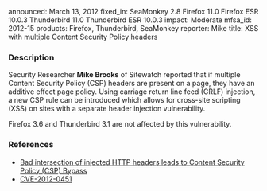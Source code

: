 announced: March 13, 2012
fixed_in: SeaMonkey 2.8
          Firefox 11.0
          Firefox ESR 10.0.3
          Thunderbird 11.0
          Thunderbird ESR 10.0.3
impact: Moderate
mfsa_id: 2012-15
products: Firefox, Thunderbird, SeaMonkey
reporter: Mike
title: XSS with multiple Content Security Policy headers

<h3>Description</h3>

<p>Security Researcher <strong>Mike Brooks</strong> of Sitewatch reported that
if multiple Content Security Policy (CSP) headers are present on a page, they
have an additive effect page policy. Using carriage return line feed (CRLF)
injection, a new CSP rule can be introduced which allows for cross-site
scripting (XSS) on sites with a separate header injection vulnerability.
</p>

<p class="note">Firefox 3.6 and Thunderbird 3.1 are not affected by this
vulnerability.
</p>


<h3>References</h3>

<ul>
  <li><a href="https://bugzilla.mozilla.org/show_bug.cgi?id=717511">
      Bad intersection of injected HTTP headers leads to Content Security Policy
(CSP) Bypass</a></li>
  <li><a href="http://cve.mitre.org/cgi-bin/cvename.cgi?name=CVE-2012-0451" class="ex-ref">CVE-2012-0451</a></li>
</ul>



